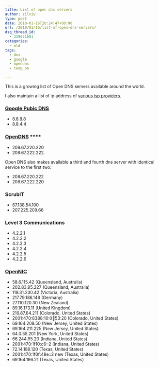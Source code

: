 ```yaml
---
title: List of open dns servers
author: silviu
type: post
date: 2010-01-16T20:24:47+00:00
url: /2010/01/16/list-of-open-dns-servers/
dsq_thread_id:
  - 329621691
categories:
  - old
tags:
  - dns
  - google
  - opendns
  - temp_on

---
```

This is a growing list of Open DNS servers available around the world.

I also maintain a list of ip address of [various isp providers][1].

### <a href="https://developers.google.com/speed/public-dns/" target="_blank" rel="noopener"><strong>Google Pubic DNS</strong></a>

  * 8.8.8.8
  * 8.8.4.4

### <a href="http://www.opendns.com/" target="_blank" rel="noopener">OpenDNS</a> ****

  * 208.67.220.220
  * 208.67.222.222.

Open DNS also makes available a third and fourth dns server with identical service to the first two:

  * 208.67.220.222
  * 208.67.222.220

### ScrubIT

  * 67.138.54.100
  * 207.225.209.66

### Level 3 Communications

  * 4.2.2.1
  * 4.2.2.2
  * 4.2.2.3
  * 4.2.2.4
  * 4.2.2.5
  * 4.2.2.6

### <a href="http://wiki.opennicproject.org/Tier2" target="_blank" rel="noopener">OpenNIC</a>

  * 58.6.115.42 (Queensland, Australia)
  * 202.83.95.227 (Queensland, Australia)
  * 119.31.230.42 (Victoria, Australia)
  * 217.79.186.148 (Germany)
  * 27.110.120.30 (New Zealand)
  * 89.16.173.11 (United Kingdom)
  * 216.87.84.211 (Colorado, United States)
  * 2001:470:8388:10:0:100:53:20 (Colorado, United States)
  * 69.164.208.50 (New Jersey, United States)
  * 69.164.211.225 (New Jersey, United States)
  * 64.0.55.201 (New York, United States)
  * 66.244.95.20 (Indiana, United States)
  * 2001:470:1f10:c6::2 (Indiana, United States)
  * 72.14.189.120 (Texas, United States)
  * 2001:470:1f0f:48e::2 new (Texas, United States)
  * 69.164.196.21 (Texas, United States)

 [1]: http://www.sgvulcan.com/list-of-isp-dns-servers